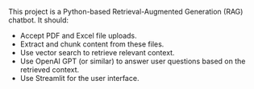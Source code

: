 <!-- Use this file to provide workspace-specific custom instructions to Copilot. For more details, visit https://code.visualstudio.com/docs/copilot/copilot-customization#_use-a-githubcopilotinstructionsmd-file -->

This project is a Python-based Retrieval-Augmented Generation (RAG) chatbot. It should:
- Accept PDF and Excel file uploads.
- Extract and chunk content from these files.
- Use vector search to retrieve relevant context.
- Use OpenAI GPT (or similar) to answer user questions based on the retrieved context.
- Use Streamlit for the user interface.

